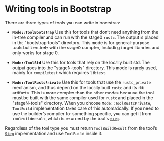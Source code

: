 # Writing tools in Bootstrap

There are three types of tools you can write in bootstrap:

- **`Mode::ToolBootstrap`**
  Use this for tools that don’t need anything from the in-tree compiler and can run with the stage0 `rustc`.
  The output is placed in the "bootstrap-tools" directory.
  This mode is for general-purpose tools built entirely with the stage0 compiler,
  including target libraries and only works for stage 0.

- **`Mode::ToolStd`**
  Use this for tools that rely on the locally built std.
  The output goes into the "stageN-tools" directory.
  This mode is rarely used, mainly for `compiletest` which requires `libtest`.

- **`Mode::ToolRustcPrivate`**
  Use this for tools that use the `rustc_private` mechanism,
  and thus depend on the locally built `rustc` and its rlib artifacts.
  This is more complex than the other modes because the tool must be built with the same compiler used for `rustc` and placed in the "stageN-tools" directory.
  When you choose `Mode::ToolRustcPrivate`, `ToolBuild` implementation takes care of this automatically.
  If you need to use the builder’s compiler for something specific,
  you can get it from `ToolBuildResult`, which is returned by the tool's [`Step`].

Regardless of the tool type you must return `ToolBuildResult` from the tool’s [`Step`] implementation and use `ToolBuild` inside it.

[`Step`]: https://doc.rust-lang.org/nightly/nightly-rustc/bootstrap/core/builder/trait.Step.html
